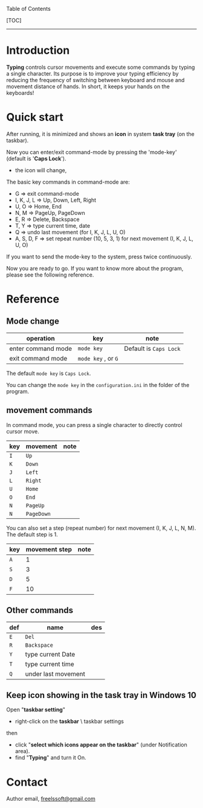 Table of Contents

[TOC]

---



# Introduction

**Typing** controls cursor movements and execute some commands by typing a single character. Its purpose is to improve your typing efficiency by reducing the frequency of switching between keyboard and mouse and movement distance of hands. In short, it keeps your hands on the keyboards!



# Quick start

After running, it is minimized and shows an **icon** in system **task tray** (on the taskbar).

Now you can enter/exit command-mode by pressing the 'mode-key' (default is '**Caps Lock**').

- the icon will change,

The basic key commands in command-mode are:

- G                => exit command-mode
- I, K, J, L      => Up, Down, Left, Right
- U, O          => Home, End
- N, M         => PageUp, PageDown
- E, R           => Delete, Backspace
- T, Y           => type current time, date
- Q              => undo last movement (for I, K, J, L, U, O)
- A, S, D, F  => set repeat number (10, 5, 3, 1) for next movement (I, K, J, L, U, O)

If you want to send the mode-key to the system, press twice continuously.



Now you are ready to go. If you want to know more about the program, please see the following reference.



# Reference

## Mode change

| operation          | key                 | note                   |
| ------------------ | ------------------- | ---------------------- |
| enter command mode | `mode key`          | Default is `Caps Lock` |
| exit command mode  | `mode key` , or `G` |                        |

The default `mode key` is `Caps Lock`.

You can change the `mode key` in the `configuration.ini` in the folder of the program.



## movement commands

In command mode, you can press a single character to directly control cursor move. 

| key  | movement   | note |
| ---- | ---------- | ---- |
| `I`  | `Up`       |      |
| `K`  | `Down`     |      |
| `J`  | `Left`     |      |
| `L`  | `Right`    |      |
| `U`  | `Home`     |      |
| `O`  | `End`      |      |
| `N`  | `PageUp`   |      |
| `N`  | `PageDown` |      |

You can also set a step (repeat number) for next movement (I, K, J, L, N, M). The default step is 1.

| key  | movement step | note |
| ---- | ------------- | ---- |
| `A`  | 1             |      |
| `S`  | 3             |      |
| `D`  | 5             |      |
| `F`  | 10            |      |



## Other commands

| def  | name                | des  |
| ---- | ------------------- | ---- |
| `E`  | `Del`               |      |
| `R`  | `Backspace`         |      |
| `Y`  | type current Date   |      |
| `T`  | type current time   |      |
| `Q`  | under last movement |      |



## Keep icon showing in the task tray in Windows 10

Open "**taskbar setting**"

- right-click on the **taskbar** \ taskbar settings

then 

- click "**select which icons appear on the taskbar**" (under Notification area).
- find "**Typing**" and turn it On.



# Contact

Author email, freelssoft@gmail.com

